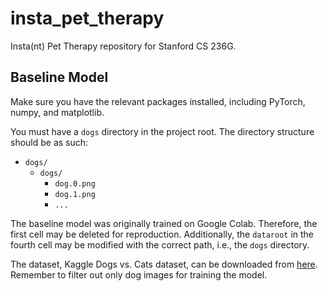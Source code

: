 # insta_pet_therapy

Insta(nt) Pet Therapy repository for Stanford CS 236G.

## Baseline Model

Make sure you have the relevant packages installed, including PyTorch, numpy, and matplotlib.

You must have a `dogs` directory in the project root. The directory structure should be as such:

- `dogs/`
  - `dogs/`
    - `dog.0.png`
    - `dog.1.png`
    - `...`

The baseline model was originally trained on Google Colab. Therefore, the first cell may be deleted for reproduction. Additionally, the `dataroot` in the fourth cell may be modified with the correct path, i.e., the `dogs` directory.

The dataset, Kaggle Dogs vs. Cats dataset, can be downloaded from [here](https://www.kaggle.com/c/dogs-vs-cats/data). Remember to filter out only dog images for training the model.
